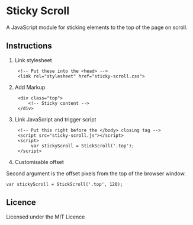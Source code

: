 # Sticky Scroll

A JavaScript module for sticking elements to the top of the page on scroll.

## Instructions

1. Link stylesheet

		<!-- Put these into the <head> -->
		<link rel="stylesheet" href="sticky-scroll.css">

2. Add Markup

		<div class="top">
			<!-- Sticky content -->
		</div>

3. Link JavaScript and trigger script 

		<!-- Put this right before the </body> closing tag -->
		<script src="sticky-scroll.js"></script>
		<script>
			 var stickyScroll = StickScroll('.top');
		</script>

4. Customisable offset

Second argument is the offset pixels from the top of the browser window.

	var stickyScroll = StickScroll('.top', 120);

## Licence

Licensed under the MIT Licence 